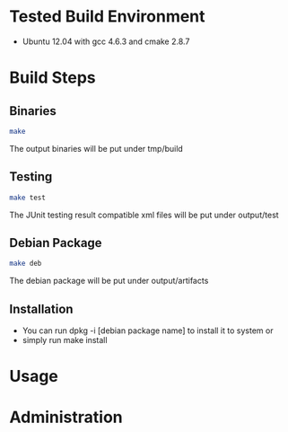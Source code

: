 # Tested Build Environment
- Ubuntu 12.04 with gcc 4.6.3 and cmake 2.8.7

# Build Steps
## Binaries
```bash
make
```
The output binaries will be put under tmp/build

## Testing
```bash
make test
```
The JUnit testing result compatible xml files will be put under output/test

## Debian Package
```bash
make deb
```
The debian package will be put under output/artifacts

## Installation
- You can run dpkg -i [debian package name] to install it to system or
- simply run make install


# Usage

# Administration
